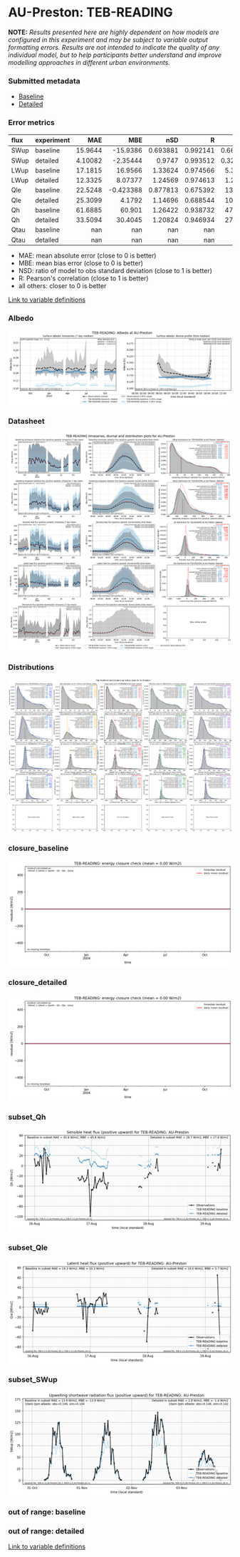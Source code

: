 # AU-Preston: TEB-READING

**NOTE:** *Results presented here are highly dependent on how models are configured in this experiment and may be subject to variable output formatting errors. Results are not intended to indicate the quality of any individual model, but to help participants better understand and improve modelling approaches in different urban environments.*

### Submitted metadata

- [Baseline](TEB-READING_AU-Preston_baseline_attrs.md)
- [Detailed](TEB-READING_AU-Preston_detailed_attrs.md)

### Error metrics

| flux   | experiment   |       MAE |        MBE |        nSD |          R |        5th |      95th |     RMSE |      cRMSE |       AMBE |       1-nSD |          1-R |   nSkewness |   nKurtosis |     Overlap |
|:-------|:-------------|----------:|-----------:|-----------:|-----------:|-----------:|----------:|---------:|-----------:|-----------:|------------:|-------------:|------------:|------------:|------------:|
| SWup   | baseline     |  15.9644  | -15.9386   |   0.693881 |   0.992141 |   0.669964 |  45.5521  |  21.9348 |   0.323442 |  15.9386   |   0.306119  |   0.00785858 |   0.11539   |    0.227164 |   0.0825575 |
| SWup   | detailed     |   4.10082 |  -2.35444  |   0.9747   |   0.993512 |   0.325202 |   3.05239 |   5.8642 |   0.115273 |   2.35444  |   0.0252997 |   0.00648809 |   0.0705003 |    0.154552 |   0.0639595 |
| LWup   | baseline     |  17.1815  |  16.9566   |   1.33624  |   0.974566 |   5.32097  |  52.3785  |  24.6448 |   0.425479 |  16.9566   |   0.336244  |   0.0254344  |   0.153965  |    0.200696 |   0.115352  |
| LWup   | detailed     |  12.3325  |   8.07377  |   1.24569  |   0.974613 |   1.25398  |  34.311   |  16.8396 |   0.351582 |   8.07377  |   0.245687  |   0.0253868  |   0.129409  |    0.189122 |   0.0854187 |
| Qle    | baseline     |  22.5248  |  -0.423388 |   0.877813 |   0.675392 |  13.7019   |   6.95049 |  37.363  |   0.764735 |   0.423388 |   0.122187  |   0.324608   |   0.224973  |    0.162962 |   0.288479  |
| Qle    | detailed     |  25.3099  |   4.1792   |   1.14696  |   0.688544 |  10.7093   |  44.7007  |  42.1216 |   0.857935 |   4.1792   |   0.146961  |   0.311456   |   0.0209145 |    0.521199 |   0.34267   |
| Qh     | baseline     |  61.6885  |  60.901    |   1.26422  |   0.938732 |  47.9563   | 130.531   |  74.8036 |   0.474049 |  60.901    |   0.264219  |   0.0612676  |   0.0351216 |    0.212408 |   0.540594  |
| Qh     | detailed     |  33.5094  |  30.4045   |   1.20824  |   0.946934 |  27.9978   |  92.6061  |  48.6317 |   0.414241 |  30.4045   |   0.208239  |   0.0530657  |   0.0265681 |    0.243768 |   0.282317  |
| Qtau   | baseline     | nan       | nan        | nan        | nan        | nan        | nan       | nan      | nan        | nan        | nan         | nan          | nan         |  nan        | nan         |
| Qtau   | detailed     | nan       | nan        | nan        | nan        | nan        | nan       | nan      | nan        | nan        | nan         | nan          | nan         |  nan        | nan         |

 - MAE: mean absolute error (close to 0 is better)
 - MBE: mean bias error (close to 0 is better)
 - NSD: ratio of model to obs standard deviation (close to 1 is better)
 - R: Pearson's correlation (close to 1 is better)
 - all others: closer to 0 is better

[Link to variable definitions](../modelattrs/variable_definitions.md)

### <a name="albedo"></a>Albedo
[![TEB-READING_AU-Preston_Albedo.png](TEB-READING_AU-Preston_Albedo.png)](TEB-READING_AU-Preston_Albedo.png)

### <a name="datasheet"></a>Datasheet
[![TEB-READING_AU-Preston_Datasheet.png](TEB-READING_AU-Preston_Datasheet.png)](TEB-READING_AU-Preston_Datasheet.png)

### <a name="distributions"></a>Distributions
[![TEB-READING_AU-Preston_Distributions.png](TEB-READING_AU-Preston_Distributions.png)](TEB-READING_AU-Preston_Distributions.png)

### <a name="closure_baseline"></a>closure_baseline
[![TEB-READING_AU-Preston_closure_baseline.png](TEB-READING_AU-Preston_closure_baseline.png)](TEB-READING_AU-Preston_closure_baseline.png)

### <a name="closure_detailed"></a>closure_detailed
[![TEB-READING_AU-Preston_closure_detailed.png](TEB-READING_AU-Preston_closure_detailed.png)](TEB-READING_AU-Preston_closure_detailed.png)

### <a name="subset_qh"></a>subset_Qh
[![TEB-READING_AU-Preston_subset_Qh.png](TEB-READING_AU-Preston_subset_Qh.png)](TEB-READING_AU-Preston_subset_Qh.png)

### <a name="subset_qle"></a>subset_Qle
[![TEB-READING_AU-Preston_subset_Qle.png](TEB-READING_AU-Preston_subset_Qle.png)](TEB-READING_AU-Preston_subset_Qle.png)

### <a name="subset_swup"></a>subset_SWup
[![TEB-READING_AU-Preston_subset_SWup.png](TEB-READING_AU-Preston_subset_SWup.png)](TEB-READING_AU-Preston_subset_SWup.png)

### out of range: baseline


### out of range: detailed



[Link to variable definitions](../modelattrs/variable_definitions.md)

